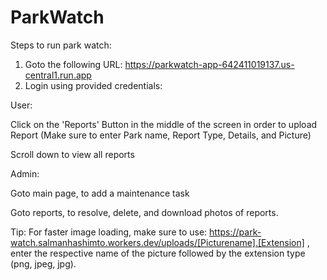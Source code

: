# ParkWatch

Steps to run park watch:

1. Goto the following URL: https://parkwatch-app-642411019137.us-central1.run.app
2. Login using provided credentials:

User: 

Click on the 'Reports' Button in the middle of the screen in order to upload Report (Make sure to enter Park name, Report Type, Details, and Picture)

Scroll down to view all reports

Admin:

Goto main page, to add a maintenance task

Goto reports, to resolve, delete, and download photos of reports.


Tip: For faster image loading, make sure to use: https://park-watch.salmanhashimto.workers.dev/uploads/[Picturename].[Extension] , enter the respective name of the picture followed by the extension type (png, jpeg, jpg).
